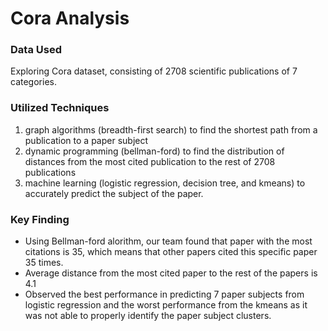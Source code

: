 # Cora Analysis

### Data Used
Exploring Cora dataset, consisting of 2708 scientific publications of 7 categories. 

### Utilized Techniques
1.	graph algorithms (breadth-first search) to find the shortest path from a publication to a paper subject
2.	dynamic programming (bellman-ford) to find the distribution of distances from the most cited publication to the rest of 2708 publications
3.	machine learning (logistic regression, decision tree, and kmeans) to accurately predict the subject of the paper.
 
### Key Finding

- Using Bellman-ford alorithm, our team found that paper with the most citations is 35, which means that other papers cited this specific paper 35 times.
- Average distance from the most cited paper to the rest of the papers is 4.1
- Observed the best performance in predicting 7 paper subjects from logistic regression and the worst performance from the kmeans as it was not able to properly identify the paper subject clusters.


